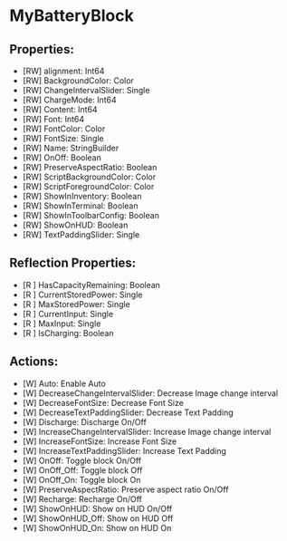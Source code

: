 # MyBatteryBlock

## Properties:
* [RW] alignment: Int64
* [RW] BackgroundColor: Color
* [RW] ChangeIntervalSlider: Single
* [RW] ChargeMode: Int64
* [RW] Content: Int64
* [RW] Font: Int64
* [RW] FontColor: Color
* [RW] FontSize: Single
* [RW] Name: StringBuilder
* [RW] OnOff: Boolean
* [RW] PreserveAspectRatio: Boolean
* [RW] ScriptBackgroundColor: Color
* [RW] ScriptForegroundColor: Color
* [RW] ShowInInventory: Boolean
* [RW] ShowInTerminal: Boolean
* [RW] ShowInToolbarConfig: Boolean
* [RW] ShowOnHUD: Boolean
* [RW] TextPaddingSlider: Single

## Reflection Properties:
* [R ] HasCapacityRemaining: Boolean 
* [R ] CurrentStoredPower: Single 
* [R ] MaxStoredPower: Single 
* [R ] CurrentInput: Single 
* [R ] MaxInput: Single 
* [R ] IsCharging: Boolean 

## Actions:
* [W] Auto: Enable Auto
* [W] DecreaseChangeIntervalSlider: Decrease Image change interval
* [W] DecreaseFontSize: Decrease Font Size
* [W] DecreaseTextPaddingSlider: Decrease Text Padding
* [W] Discharge: Discharge On/Off
* [W] IncreaseChangeIntervalSlider: Increase Image change interval
* [W] IncreaseFontSize: Increase Font Size
* [W] IncreaseTextPaddingSlider: Increase Text Padding
* [W] OnOff: Toggle block On/Off
* [W] OnOff_Off: Toggle block Off
* [W] OnOff_On: Toggle block On
* [W] PreserveAspectRatio: Preserve aspect ratio On/Off
* [W] Recharge: Recharge On/Off
* [W] ShowOnHUD: Show on HUD On/Off
* [W] ShowOnHUD_Off: Show on HUD Off
* [W] ShowOnHUD_On: Show on HUD On
